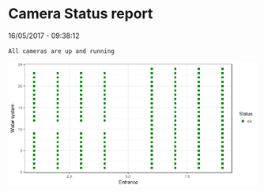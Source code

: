 Camera Status report
================
16/05/2017 - 09:38:12

    All cameras are up and running

![](camreport_files/figure-markdown_github/unnamed-chunk-2-1.png)

